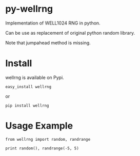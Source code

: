 py-wellrng
===========

Implementation of WELL1024 RNG in python.

Can be use as replacement of original python random library.

Note that jumpahead method is missing.

Install
=======

wellrng is available on Pypi.

    easy_install wellrng

or 

    pip install wellrng
    

Usage Example
=============

    from wellrng import random, randrange
    
    print random(), randrange(-5, 5)
